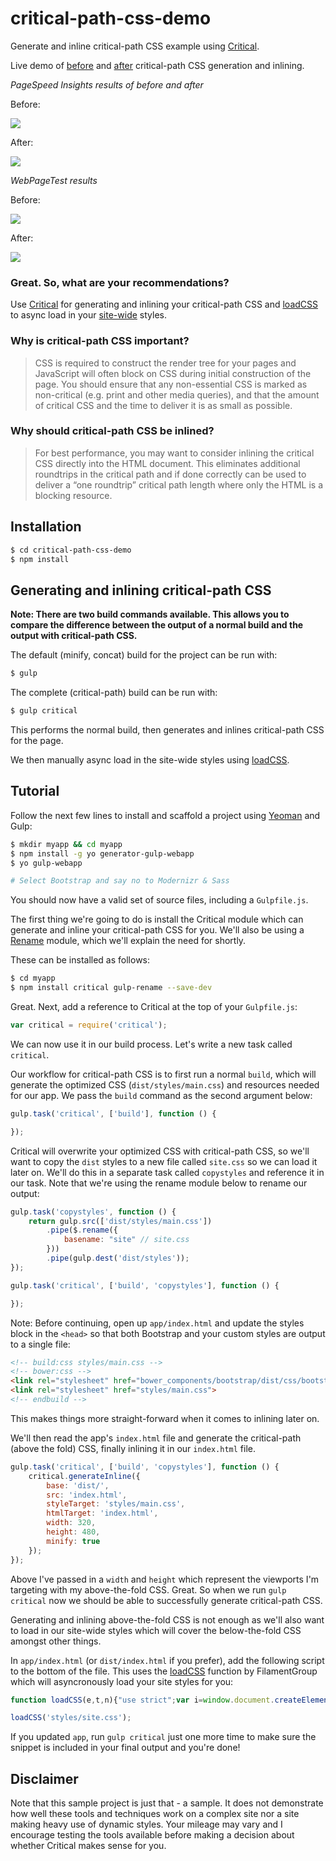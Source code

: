 critical-path-css-demo
======================

Generate and inline critical-path CSS example using [Critical](http://github.com/addyosmani/critical).

Live demo of [before](http://addyosmani.github.io/critical-path-css-demo/output/normal) and [after](http://addyosmani.github.io/critical-path-css-demo/output/critical) critical-path CSS generation and inlining.

*PageSpeed Insights results of before and after*

Before:

![](http://i.imgur.com/3vB2xRB.png)

After:

![](http://i.imgur.com/Kk6kCqn.png)

*WebPageTest results*

Before:

![](http://i.imgur.com/21Nrffy.png)

After:

![](http://i.imgur.com/GtINgPj.png)

### Great. So, what are your recommendations?

Use [Critical](https://github.com/addyosmani/critical) for generating and inlining your critical-path CSS and [loadCSS](https://github.com/filamentgroup/loadCSS/) to
async load in your [site-wide](https://github.com/addyosmani/critical-path-css-demo/blob/gh-pages/output/critical/index.html#L61) styles.

### Why is critical-path CSS important?

> CSS is required to construct the render tree for your pages and JavaScript will often block on CSS during initial construction of the page. You should ensure that any non-essential CSS is marked as non-critical (e.g. print and other media queries), and that the amount of critical CSS and the time to deliver it is as small as possible.

### Why should critical-path CSS be inlined?

> For best performance, you may want to consider inlining the critical CSS directly into the HTML document. This eliminates additional roundtrips in the critical path and if done correctly can be used to deliver a “one roundtrip” critical path length where only the HTML is a blocking resource.

## Installation

```sh
$ cd critical-path-css-demo
$ npm install
```

## Generating and inlining critical-path CSS

**Note: There are two build commands available. This allows you to compare the difference
between the output of a normal build and the output with critical-path CSS.**

The default (minify, concat) build for the project can be run with:

```sh
$ gulp
```

The complete (critical-path) build can be run with:

```sh
$ gulp critical
```

This performs the normal build, then generates and inlines critical-path CSS for the page.

We then manually async load in the site-wide styles using [loadCSS](https://github.com/filamentgroup/loadCSS/).

## Tutorial

Follow the next few lines to install and scaffold a project using [Yeoman](http://yeoman.io) and Gulp:

```sh
$ mkdir myapp && cd myapp
$ npm install -g yo generator-gulp-webapp
$ yo gulp-webapp

# Select Bootstrap and say no to Modernizr & Sass
```

You should now have a valid set of source files, including a `Gulpfile.js`. 

The first thing we're going to do is install the Critical module which can generate and inline your critical-path CSS for you. We'll also be using a [Rename](https://npmjs.org/package/gulp-rename/) module, which we'll explain the need for shortly. 

These can be installed as follows:

```sh
$ cd myapp
$ npm install critical gulp-rename --save-dev
```

Great. Next, add a reference to Critical at the top of your `Gulpfile.js`:

```js
var critical = require('critical');
```

We can now use it in our build process. Let's write a new task called `critical`.

Our workflow for critical-path CSS is to first run a normal `build`, which will generate the optimized CSS (`dist/styles/main.css`) and resources needed for our app. We pass the `build` command as the second argument below:

```js
gulp.task('critical', ['build'], function () {

});
```

Critical will overwrite your optimized CSS with critical-path CSS, so we'll want to copy the `dist` styles to a new file called `site.css` so we can load it later on. We'll do this in a separate task called `copystyles` and reference it in our task. Note that we're using the rename module below to rename our output:

```js
gulp.task('copystyles', function () {
    return gulp.src(['dist/styles/main.css'])
        .pipe($.rename({
            basename: "site" // site.css
        }))
        .pipe(gulp.dest('dist/styles'));
});

gulp.task('critical', ['build', 'copystyles'], function () {

});
```

Note: Before continuing, open up `app/index.html` and update the styles block in the `<head>` so that both Bootstrap and your custom styles are output to a single file:

```html
<!-- build:css styles/main.css -->
<!-- bower:css -->
<link rel="stylesheet" href="bower_components/bootstrap/dist/css/bootstrap.css" />
<link rel="stylesheet" href="styles/main.css">
<!-- endbuild -->
```

This makes things more straight-forward when it comes to inlining later on.

We'll then read the app's `index.html` file and generate the critical-path (above the fold) CSS, finally inlining it in our `index.html` file.

```js
gulp.task('critical', ['build', 'copystyles'], function () {
    critical.generateInline({
        base: 'dist/',
        src: 'index.html',
        styleTarget: 'styles/main.css',
        htmlTarget: 'index.html',
        width: 320,
        height: 480,
        minify: true
    });
});
```

Above I've passed in a `width` and `height` which represent the viewports I'm targeting with my above-the-fold CSS. Great. So when we run `gulp critical` now we should be able to successfully generate critical-path CSS.

Generating and inlining above-the-fold CSS is not enough as we'll also want to load in our site-wide styles which will cover the below-the-fold CSS amongst other things.

In `app/index.html` (or `dist/index.html` if you prefer), add the following script to the bottom of the file. This uses the [loadCSS](https://github.com/filamentgroup/loadCSS/) function by FilamentGroup which will asyncronously load your site styles for you:

```js
function loadCSS(e,t,n){"use strict";var i=window.document.createElement("link");var o=t||window.document.getElementsByTagName("script")[0];i.rel="stylesheet";i.href=e;i.media="only x";o.parentNode.insertBefore(i,o);setTimeout(function(){i.media=n||"all"})}

loadCSS('styles/site.css');
```

If you updated `app`, run `gulp critical` just one more time to make sure the snippet is included in your final output and you're done!

## Disclaimer

Note that this sample project is just that - a sample. It does not demonstrate how well these tools and
techniques work on a complex site nor a site making heavy use of dynamic styles. Your mileage may vary
and I encourage testing the tools available before making a decision about whether Critical makes sense
for you.
